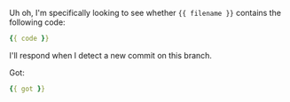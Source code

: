 Uh oh, I'm specifically looking to see whether `{{ filename }}` contains the following code:

```yaml
{{ code }}
```

I'll respond when I detect a new commit on this branch.

Got:
```yaml
{{ got }}
```